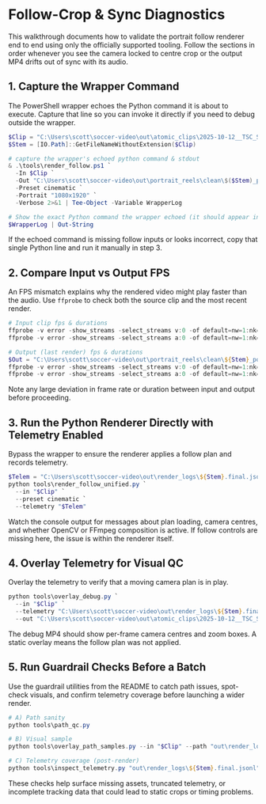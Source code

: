 # Follow-Crop & Sync Diagnostics

This walkthrough documents how to validate the portrait follow renderer end to end using only the officially supported tooling. Follow the sections in order whenever you see the camera locked to centre crop or the output MP4 drifts out of sync with its audio.

## 1. Capture the Wrapper Command

The PowerShell wrapper echoes the Python command it is about to execute. Capture that line so you can invoke it directly if you need to debug outside the wrapper.

```powershell
$Clip = "C:\Users\scott\soccer-video\out\atomic_clips\2025-10-12__TSC_SLSG_FallFestival\004__PRESSURE__t640.00-t663.00.mp4"
$Stem = [IO.Path]::GetFileNameWithoutExtension($Clip)

# capture the wrapper's echoed python command & stdout
& .\tools\render_follow.ps1 `
  -In $Clip `
  -Out "C:\Users\scott\soccer-video\out\portrait_reels\clean\$($Stem)_portrait_FINAL.mp4" `
  -Preset cinematic `
  -Portrait "1080x1920" `
  -Verbose 2>&1 | Tee-Object -Variable WrapperLog

# Show the exact Python command the wrapper echoed (it should appear in the log)
$WrapperLog | Out-String
```

If the echoed command is missing follow inputs or looks incorrect, copy that single Python line and run it manually in step 3.

## 2. Compare Input vs Output FPS

An FPS mismatch explains why the rendered video might play faster than the audio. Use `ffprobe` to check both the source clip and the most recent render.

```powershell
# Input clip fps & durations
ffprobe -v error -show_streams -select_streams v:0 -of default=nw=1:nk=1 "$Clip"
ffprobe -v error -show_streams -select_streams a:0 -of default=nw=1:nk=1 "$Clip"

# Output (last render) fps & durations
$Out = "C:\Users\scott\soccer-video\out\portrait_reels\clean\${Stem}_portrait_FINAL.mp4"
ffprobe -v error -show_streams -select_streams v:0 -of default=nw=1:nk=1 "$Out"
ffprobe -v error -show_streams -select_streams a:0 -of default=nw=1:nk=1 "$Out"
```

Note any large deviation in frame rate or duration between input and output before proceeding.

## 3. Run the Python Renderer Directly with Telemetry Enabled

Bypass the wrapper to ensure the renderer applies a follow plan and records telemetry.

```powershell
$Telem = "C:\Users\scott\soccer-video\out\render_logs\${Stem}.final.jsonl"
python tools\render_follow_unified.py `
  --in "$Clip" `
  --preset cinematic `
  --telemetry "$Telem"
```

Watch the console output for messages about plan loading, camera centres, and whether OpenCV or FFmpeg composition is active. If follow controls are missing here, the issue is within the renderer itself.

## 4. Overlay Telemetry for Visual QC

Overlay the telemetry to verify that a moving camera plan is in play.

```powershell
python tools\overlay_debug.py `
  --in "$Clip" `
  --telemetry "C:\Users\scott\soccer-video\out\render_logs\${Stem}.final.jsonl" `
  --out "C:\Users\scott\soccer-video\out\atomic_clips\2025-10-12__TSC_SLSG_FallFestival\${Stem}.__DEBUG_FINAL.mp4"
```

The debug MP4 should show per-frame camera centres and zoom boxes. A static overlay means the follow plan was not applied.

## 5. Run Guardrail Checks Before a Batch

Use the guardrail utilities from the README to catch path issues, spot-check visuals, and confirm telemetry coverage before launching a wider render.

```powershell
# A) Path sanity
python tools\path_qc.py

# B) Visual sample
python tools\overlay_path_samples.py --in "$Clip" --path "out\render_logs\tester.ball.jsonl"

# C) Telemetry coverage (post-render)
python tools\inspect_telemetry.py "out\render_logs\${Stem}.final.jsonl"
```

These checks help surface missing assets, truncated telemetry, or incomplete tracking data that could lead to static crops or timing problems.
```
